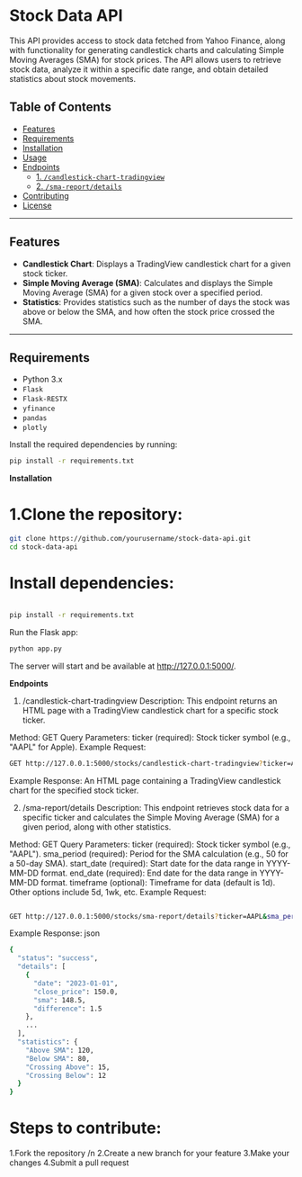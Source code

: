 
 
# Stock Data API

This API provides access to stock data fetched from Yahoo Finance, along with functionality for generating candlestick charts and calculating Simple Moving Averages (SMA) for stock prices. The API allows users to retrieve stock data, analyze it within a specific date range, and obtain detailed statistics about stock movements.

## Table of Contents
- [Features](#features)
- [Requirements](#requirements)
- [Installation](#installation)
- [Usage](#usage)
- [Endpoints](#endpoints)
  - [1. `/candlestick-chart-tradingview`](#1-candlestick-chart-tradingview)
  - [2. `/sma-report/details`](#2-sma-reportdetails)
- [Contributing](#contributing)
- [License](#license)

---

## Features

- **Candlestick Chart**: Displays a TradingView candlestick chart for a given stock ticker.
- **Simple Moving Average (SMA)**: Calculates and displays the Simple Moving Average (SMA) for a given stock over a specified period.
- **Statistics**: Provides statistics such as the number of days the stock was above or below the SMA, and how often the stock price crossed the SMA.

---

## Requirements

- Python 3.x
- `Flask`
- `Flask-RESTX`
- `yfinance`
- `pandas`
- `plotly`

Install the required dependencies by running:

```bash
pip install -r requirements.txt
```
**Installation**

# 1.Clone the repository:

```bash
git clone https://github.com/yourusername/stock-data-api.git
cd stock-data-api
```
# Install dependencies:

```bash

pip install -r requirements.txt
```
Run the Flask app:

```bash
python app.py
```
The server will start and be available at http://127.0.0.1:5000/.

**Endpoints**
1. /candlestick-chart-tradingview
Description: This endpoint returns an HTML page with a TradingView candlestick chart for a specific stock ticker.

Method: GET
Query Parameters:
ticker (required): Stock ticker symbol (e.g., "AAPL" for Apple).
Example Request:

```bash
GET http://127.0.0.1:5000/stocks/candlestick-chart-tradingview?ticker=AAPL
```
Example Response:
An HTML page containing a TradingView candlestick chart for the specified stock ticker.

2. /sma-report/details
Description: This endpoint retrieves stock data for a specific ticker and calculates the Simple Moving Average (SMA) for a given period, along with other statistics.

Method: GET
Query Parameters:
ticker (required): Stock ticker symbol (e.g., "AAPL").
sma_period (required): Period for the SMA calculation (e.g., 50 for a 50-day SMA).
start_date (required): Start date for the data range in YYYY-MM-DD format.
end_date (required): End date for the data range in YYYY-MM-DD format.
timeframe (optional): Timeframe for data (default is 1d). Other options include 5d, 1wk, etc.
Example Request:
```bash

GET http://127.0.0.1:5000/stocks/sma-report/details?ticker=AAPL&sma_period=50&start_date=2023-01-01&end_date=2023-12-31
```
Example Response:
json
```bash
{
  "status": "success",
  "details": [
    {
      "date": "2023-01-01",
      "close_price": 150.0,
      "sma": 148.5,
      "difference": 1.5
    },
    ...
  ],
  "statistics": {
    "Above SMA": 120,
    "Below SMA": 80,
    "Crossing Above": 15,
    "Crossing Below": 12
  }
}
```


# Steps to contribute:
1.Fork the repository /n
2.Create a new branch for your feature
3.Make your changes
4.Submit a pull request
